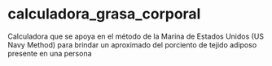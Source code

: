 # calculadora_grasa_corporal
Calculadora que se apoya en el método de la Marina de Estados Unidos (US Navy Method) para brindar un aproximado del porciento de tejido adiposo presente en una persona

